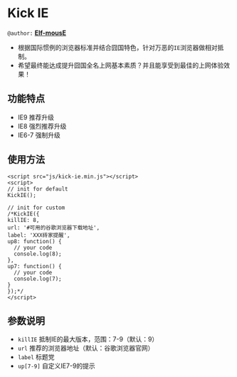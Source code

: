Kick IE
=======

`@author:` [**Elf-mousE**](http://elf-mouse.me/)

- 根据国际惯例的浏览器标准并结合囧国特色，针对万恶的`IE`浏览器做相对抵制。
- 希望最终能达成提升囧国全名上网基本素质？并且能享受到最佳的上网体验效果！

功能特点
--------

- IE9 推荐升级
- IE8 强烈推荐升级
- IE6-7 强制升级

使用方法
--------

    <script src="js/kick-ie.min.js"></script>
    <script>
    // init for default
    KickIE();

    // init for custom
    /*KickIE({
    killIE: 8,
    url: '#可用的谷歌浏览器下载地址',
    label: 'XXX砖家提醒',
    up8: function() {
      // your code
      console.log(8);
    },
    up7: function() {
      // your code
      console.log(7);
    }
    });*/
    </script>

参数说明
--------

- `killIE` 抵制IE的最大版本，范围：7-9（默认：9）
- `url` 推荐的浏览器地址（默认：谷歌浏览器官网）
- `label` 标题党
- `up[7-9]` 自定义IE7-9的提示
